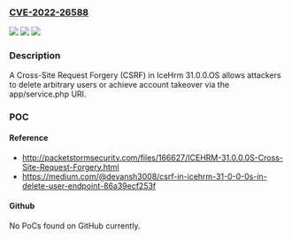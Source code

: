 ### [CVE-2022-26588](https://cve.mitre.org/cgi-bin/cvename.cgi?name=CVE-2022-26588)
![](https://img.shields.io/static/v1?label=Product&message=n%2Fa&color=blue)
![](https://img.shields.io/static/v1?label=Version&message=n%2Fa&color=blue)
![](https://img.shields.io/static/v1?label=Vulnerability&message=n%2Fa&color=brighgreen)

### Description

A Cross-Site Request Forgery (CSRF) in IceHrm 31.0.0.OS allows attackers to delete arbitrary users or achieve account takeover via the app/service.php URI.

### POC

#### Reference
- http://packetstormsecurity.com/files/166627/ICEHRM-31.0.0.0S-Cross-Site-Request-Forgery.html
- https://medium.com/@devansh3008/csrf-in-icehrm-31-0-0-0s-in-delete-user-endpoint-86a39ecf253f

#### Github
No PoCs found on GitHub currently.

